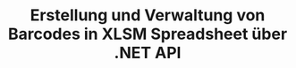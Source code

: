 ---
############################# Static ############################
layout: "auto-gen-gist"
draft: false
path: "de/assembly/net/barcode/xlsm/"
otherformats: XLS XLT XLSX XLTX XLTM XLSB ODS 

############################# Head ############################
head_title: "So generieren und fügen Sie Barcodes in Excel-Tabellen über C#, ASP.NET hinzu"
head_description: "GroupDocs.Assembly .NET API unterstützt das Erstellen und Einfügen von Barcodebildern in Excel-Tabellendokumente (XLS, XLT, XLSX, XLSM, XLTX, XLTM und XLSB)."

############################# Header ############################
title: "Erstellung und Verwaltung von Barcodes in XLSM Spreadsheet über .NET API"
description: "Mithilfe von GroupDocs.Assembly .NET API können Softwareentwickler Barcode-Bilder in Excel XLSM Spreadsheet-Dokumenten in C#- und ASP.NET-Apps dynamisch erstellen und verwalten."

######################### Download Button #######################
button:
    enable: true

############################# About ############################
about:
    enable: true
    title: "Wie füge ich die Barcode-Generierung für Tabellenkalkulationen hinzu?"
    content: |
       Diese Seite enthält Informationen zum Generieren von Barcodes in Excel-Tabellen mithilfe der .NET-API. Barcodes sind digitale Codes, die maschinenlesbare Informationen speichern, die normalerweise zur schnellen Identifizierung einer großen Anzahl von Artikeln verwendet werden. Es bringt Geschwindigkeit und Genauigkeit in Ihr System, wodurch die Operationszeit automatisch verkürzt wird. GroupDocs.Assembly ist eine leistungsstarke .NET-API, die es Softwareentwicklern ermöglicht, zahlreiche 1D- und 2D-Barcodebilder mit benutzerdefiniertem Text, Erscheinungsbild und verschiedenen Codierungstypen innerhalb einer Microsoft Excel-Tabelle an einem bestimmten Ort programmgesteuert zu zeichnen. Die API erleichtert auch die Verwaltung der Barcode-Bildgröße, der Vorder- und Hintergrundfarben, der Schriftgröße, der Bildauflösung, der automatischen Textkorrektur und mehr.

############################# content ############################
steps:
    enable: true
    block:
    - title_left: "Barcode-Generierung in XLSM Spreadsheets über .NET"
      content_left: |
       GroupDocs.Assembly .NET bietet vollständige Unterstützung für das Hinzufügen und Verwalten von Barcodes in der Tabelle XLSM. Das folgende C# .NET-Codebeispiel zeigt, wie Barcodebilder generiert und in ein Microsoft Excel-Tabellendokument eingefügt werden. 

      title_right: "So verwenden Sie Barcode-Bilder in XLSM"
      content_right: |
        * Erstellen Sie eine Instanz von [DocumentAssembler](https://apireference.groupdocs.com/assembly/net/groupdocs.assembly/documentassembler) 
        * Rufen Sie die Methode [AssembleDocument](https://apireference.groupdocs.com/assembly/net/groupdocs.assembly.documentassembler/assembledocument/methods/1) mit den folgenden Parametern auf
            * Stream, um ein Vorlagendokument zu lesen.
            * Stream, um das resultierende Dokument zu schreiben.
            * Zusätzliche Optionen zum Laden und Speichern von Dokumenten.
            * Informationen zu Datenquellenobjekten.

      gisthash: "8576f622912b355ce69966077033dcac"
      gistfile: "generate_barcodes_in_spreadsheets.cs"

    - title_left: "System Anforderungen"
      content_left: |
        GroupDocs.Assembly .NET-APIs werden auf allen wichtigen Plattformen und Betriebssystemen unterstützt. Eine vollständige Anleitung zu den Systemanforderungen finden Sie unter [Systemanforderungen](https://docs.groupdocs.com/assembly/net/system-requirements/). Bevor Sie den folgenden Code ausführen, stellen Sie bitte sicher, dass die folgenden Voraussetzungen auf Ihrem installiert sind System:
         * Betriebssysteme: Microsoft Windows, Linux, MacOS
         * Entwicklungsumgebung: Visual Studio, Xamarin, MonoDevelop usw
         * Frameworks: .NET Framework, .NET Standard, .NET Core, Mono
         * Holen Sie sich die neueste Version der GroupDocs.Assembly .NET-APIs von [NuGet](https://www.nuget.org/packages/GroupDocs.Assembly/)
        
      title_right: "Warum GroupDocs.Assembly verwenden"
      content_right: |
         * Erlauben Sie Benutzern, benutzerdefinierte Dokumente aus Vorlagen zu erstellen.
         * Zum Erstellen und Automatisieren von Dokumenten ist keine zusätzliche Software erforderlich
         * Fähigkeit, ein Ausgabedokument basierend auf der Datenquelle zu generieren
         * Fügen Sie den Dokumentinhalt dynamisch in den Bericht ein
         * E-Mail-Anhänge dynamisch anhängen und Hyperlinks in Berichte einfügen
         * Automatisches Entfernen leerer Absätze
         * Volle Unterstützung für mehrere Datenformate
         * Unterstützung für dynamische E-Mail-Anhänge

demos:
    enable: true
        

more_formats:
    enable: true


back_to_top:
    enable: true
---